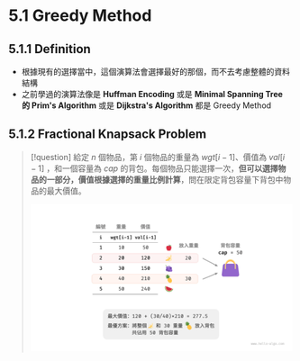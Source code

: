 # 5.1 Greedy Method

## 5.1.1 Definition

- 根據現有的選擇當中，這個演算法會選擇最好的那個，而不去考慮整體的資料結構
- 之前學過的演算法像是 **Huffman Encoding** 或是 **Minimal Spanning Tree 的 Prim's Algorithm** 或是 **Dijkstra's Algorithm** 都是 Greedy Method

## 5.1.2 Fractional Knapsack Problem

> [!question]
> 給定 $n$ 個物品，第 $i$ 個物品的重量為 $wgt[i−1]$、價值為 $val[i−1]$ ，和一個容量為 $cap$ 的背包。每個物品只能選擇一次，**但可以選擇物品的一部分，價值根據選擇的重量比例計算**，問在限定背包容量下背包中物品的最大價值。
> 
> ![gh](https://raw.githubusercontent.com/SeanChenR/img_gif/main/myimage/1741944595000qe4bse.png)



